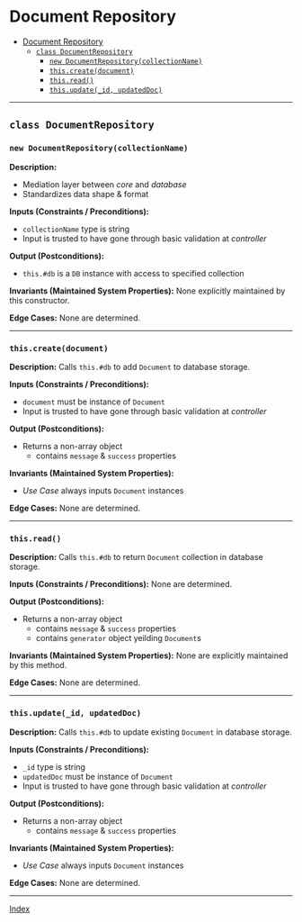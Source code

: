 # Document Repository

- [Document Repository](#document-repository)
  - [`class DocumentRepository`](#class-documentrepository)
    - [`new DocumentRepository(collectionName)`](#new-documentrepositorycollectionname)
    - [`this.create(document)`](#thiscreatedocument)
    - [`this.read()`](#thisread)
    - [`this.update(_id, updatedDoc)`](#thisupdate_id-updateddoc)

----

## `class DocumentRepository`

### `new DocumentRepository(collectionName)`

**Description:**

- Mediation layer between *core* and *database*
- Standardizes data shape & format

**Inputs (Constraints / Preconditions):**

- `collectionName` type is string
- Input is trusted to have gone through basic validation at *controller*

**Output (Postconditions):**
- `this.#db` is a `DB` instance with access to specified collection

**Invariants (Maintained System Properties):**
None explicitly maintained by this constructor.

**Edge Cases:**
None are determined.

----

### `this.create(document)`

**Description:**
Calls `this.#db` to add `Document` to database storage.

**Inputs (Constraints / Preconditions):**

- `document` must be instance of `Document`
- Input is trusted to have gone through basic validation at *controller*

**Output (Postconditions):**

- Returns a non-array object
    - contains `message` & `success` properties

**Invariants (Maintained System Properties):**

- *Use Case* always inputs `Document` instances

**Edge Cases:**
None are determined.

----

### `this.read()`

**Description:**
Calls `this.#db` to return `Document` collection in database storage.

**Inputs (Constraints / Preconditions):**
None are determined.

**Output (Postconditions):**
- Returns a non-array object
  - contains `message` & `success` properties
  - contains `generator` object yeilding `Document`s

**Invariants (Maintained System Properties):**
None are explicitly maintained by this method.

**Edge Cases:**
None are determined.

----

### `this.update(_id, updatedDoc)`

**Description:**
Calls `this.#db` to update existing `Document` in database storage.

**Inputs (Constraints / Preconditions):**

- `_id` type is string
- `updatedDoc` must be instance of `Document`
- Input is trusted to have gone through basic validation at *controller*

**Output (Postconditions):**

- Returns a non-array object
    - contains `message` & `success` properties

**Invariants (Maintained System Properties):**

- *Use Case* always inputs `Document` instances

**Edge Cases:**
None are determined.

----

[Index](../../index.md)